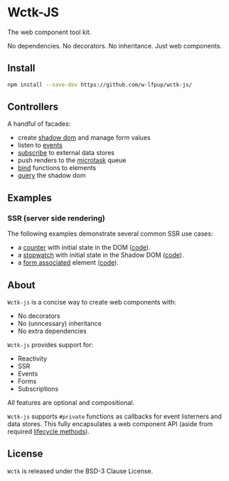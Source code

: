 # Wctk-JS

The web component tool kit.

No dependencies. No decorators. No inheritance. Just web components.

## Install

```bash
npm install --save-dev https://github.com/w-lfpup/wctk-js/
```

## Controllers

A handful of facades:

- create [shadow dom](./docs/wc.md) and manage form values
- listen to [events](./docs/events.md)
- [subscribe](./docs/subscription.md) to external data stores
- push renders to the [microtask](./docs/microtask.md) queue
- [bind](./docs/bind.md) functions to elements
- [query](./docs/query_selector.md) the shadow dom

## Examples

### SSR (server side rendering)

The following examples demonstrate several common SSR use cases:

- a [counter](https://w-lfpup.github.io/wctk-js/examples/counter/) with initial state in the DOM ([code](https://github.com/w-lfpup/wctk-js/tree/main/examples/counter/)).
- a [stopwatch](https://w-lfpup.github.io/wctk-js/examples/stopwatch/) with initial state in the Shadow DOM ([code](https://github.com/w-lfpup/wctk-js/tree/main/examples/stopwatch/)).
- a [form associated](https://w-lfpup.github.io/wctk-js/examples/form_associated/) element ([code](https://github.com/w-lfpup/wctk-js/tree/main/examples/form_associated/)).

## About

`Wctk-js` is a concise way to create web components with:

- No decorators
- No (unncessary) inheritance
- No extra dependencies

`Wctk-js` provides support for:

- Reactivity
- SSR
- Events
- Forms
- Subscriptions

All features are optional and compositional.

`Wctk-js` supports `#private` functions as callbacks for event listerners and data stores. This fully encapsulates a web component API (aside from required [lifecycle methods](https://developer.mozilla.org/en-US/docs/Web/API/Web_components/Using_custom_elements#custom_element_lifecycle_callbacks)).

## License

`Wctk` is released under the BSD-3 Clause License.
